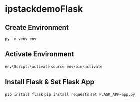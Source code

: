 # ipstackdemoFlask

## Create Environment
`py -m venv env`

## Activate Environment
`env\Scripts\activate`
`source env/bin/activate`

## Install Flask & Set Flask App
`pip install flask`
`pip install requests`
`set FLASK_APP=app.py`
